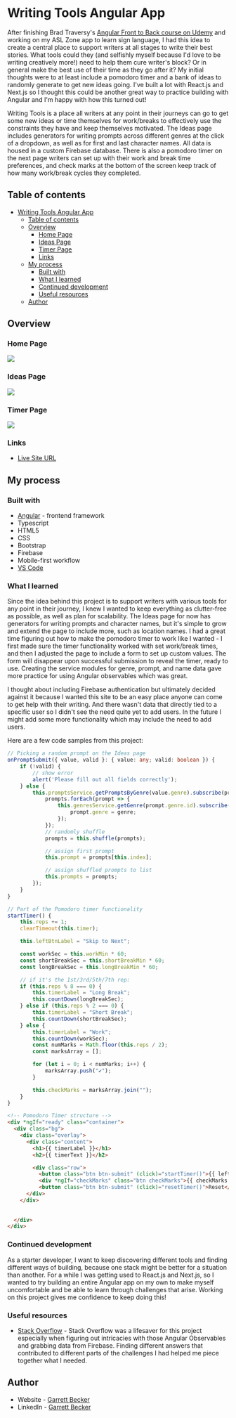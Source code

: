 # Writing Tools Angular App

After finishing Brad Traversy's [Angular Front to Back course on Udemy](https://www.udemy.com/course/angular-4-front-to-back/) and working on my ASL Zone app to learn sign language, I had this idea to create a central place to support writers at all stages to write their best stories. What tools could they (and selfishly myself because I'd love to be writing creatively more!) need to help them cure writer's block? Or in general make the best use of their time as they go after it? My initial thoughts were to at least include a pomodoro timer and a bank of ideas to randomly generate to get new ideas going. I've built a lot with React.js and Next.js so I thought this could be another great way to practice building with Angular and I'm happy with how this turned out!

Writing Tools is a place all writers at any point in their journeys can go to get some new ideas or time themselves for work/breaks to effectively use the constraints they have and keep themselves motivated. The Ideas page includes generators for writing prompts across different genres at the click of a dropdown, as well as for first and last character names. All data is housed in a custom Firebase database. There is also a pomodoro timer on the next page writers can set up with their work and break time preferences, and check marks at the bottom of the screen keep track of how many work/break cycles they completed.

## Table of contents

- [Writing Tools Angular App](#writing-tools-angular-app)
	- [Table of contents](#table-of-contents)
	- [Overview](#overview)
		- [Home Page](#home-page)
		- [Ideas Page](#ideas-page)
		- [Timer Page](#timer-page)
		- [Links](#links)
	- [My process](#my-process)
		- [Built with](#built-with)
		- [What I learned](#what-i-learned)
		- [Continued development](#continued-development)
		- [Useful resources](#useful-resources)
	- [Author](#author)

## Overview

### Home Page

![](./HomePage.png)

### Ideas Page

![](./IdeasPage.png)

### Timer Page

![](./TimerPage.png)

### Links

- [Live Site URL](https://writingtools-6b653.web.app)

## My process

### Built with

- [Angular](https://angular.io/) - frontend framework
- Typescript
- HTML5
- CSS
- Bootstrap
- Firebase
- Mobile-first workflow
- [VS Code](https://code.visualstudio.com)

### What I learned

Since the idea behind this project is to support writers with various tools for any point in their journey, I knew I wanted to keep everything as clutter-free as possible, as well as plan for scalability. The Ideas page for now has generators for writing prompts and character names, but it's simple to grow and extend the page to include more, such as location names. I had a great time figuring out how to make the pomodoro timer to work like I wanted - I first made sure the timer functionality worked with set work/break times, and then I adjusted the page to include a form to set up custom values. The form will disappear upon successful submission to reveal the timer, ready to use. Creating the service modules for genre, prompt, and name data gave more practice for using Angular observables which was great.

I thought about including Firebase authentication but ultimately decided against it because I wanted this site to be an easy place anyone can come to get help with their writing. And there wasn't data that directly tied to a specific user so I didn't see the need quite yet to add users. In the future I might add some more functionality which may include the need to add users.

Here are a few code samples from this project:

```ts
// Picking a random prompt on the Ideas page
onPromptSubmit({ value, valid }: { value: any; valid: boolean }) {
	if (!valid) {
		// show error
		alert('Please fill out all fields correctly');
	} else {
		this.promptsService.getPromptsByGenre(value.genre).subscribe(prompts => {
			prompts.forEach(prompt => {
				this.genresService.getGenre(prompt.genre.id).subscribe(genre => {
					prompt.genre = genre;
				});
			});
			// randomly shuffle
			prompts = this.shuffle(prompts);

			// assign first prompt
			this.prompt = prompts[this.index];

			// assign shuffled prompts to list
			this.prompts = prompts;
		});
	}
}
```

```ts
// Part of the Pomodoro timer functionality
startTimer() {
	this.reps += 1;
	clearTimeout(this.timer);

	this.leftBtnLabel = "Skip to Next";

	const workSec = this.workMin * 60;
	const shortBreakSec = this.shortBreakMin * 60;
	const longBreakSec = this.longBreakMin * 60;

	// if it's the 1st/3rd/5th/7th rep:
	if (this.reps % 8 === 0) {
		this.timerLabel = "Long Break";
		this.countDown(longBreakSec);
	} else if (this.reps % 2 === 0) {
		this.timerLabel = "Short Break";
		this.countDown(shortBreakSec);
	} else {
		this.timerLabel = "Work";
		this.countDown(workSec);
		const numMarks = Math.floor(this.reps / 2);
		const marksArray = [];

		for (let i = 0; i < numMarks; i++) {
			marksArray.push("✔");
		}

		this.checkMarks = marksArray.join("");
	}
}
```

```html
<!-- Pomodoro Timer structure -->
<div *ngIf="ready" class="container">
  <div class="bg">
    <div class="overlay">
      <div class="content">
        <h1>{{ timerLabel }}</h1>
        <h2>{{ timerText }}</h2>

        <div class="row">
          <button class="btn btn-submit" (click)="startTimer()">{{ leftBtnLabel }}</button>
          <div *ngIf="checkMarks" class="btn checkMarks">{{ checkMarks }}</div>
          <button class="btn btn-submit" (click)="resetTimer()">Reset</button>
      </div>
    </div>
    
    
  </div>
</div>
```

### Continued development

As a starter developer, I want to keep discovering different tools and finding different ways of building, because one stack might be better for a situation than another. For a while I was getting used to React.js and Next.js, so I wanted to try building an entire Angular app on my own to make myself uncomfortable and be able to learn through challenges that arise. Working on this project gives me confidence to keep doing this!

### Useful resources

- [Stack Overflow](https://stackoverflow.com/) - Stack Overflow was a lifesaver for this project especially when figuring out intricacies with those Angular Observables and grabbing data from Firebase. Finding different answers that contributed to different parts of the challenges I had helped me piece together what I needed.

## Author

- Website - [Garrett Becker]()
- LinkedIn - [Garrett Becker](https://www.linkedin.com/in/garrett-becker-923b4a106/)